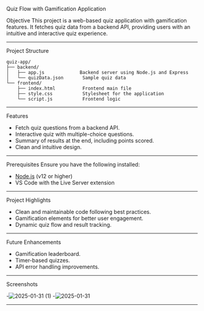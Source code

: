 Quiz Flow with Gamification Application

Objective
This project is a web-based quiz application with gamification features. It fetches quiz data from a backend API, providing users with an intuitive and interactive quiz experience.

---

Project Structure
```
quiz-app/
├── backend/
│   ├── app.js             Backend server using Node.js and Express
│   └── quizData.json       Sample quiz data
└── frontend/
    ├── index.html          Frontend main file
    ├── style.css           Stylesheet for the application
    └── script.js           Frontend logic
```

---

Features
- Fetch quiz questions from a backend API.
- Interactive quiz with multiple-choice questions.
- Summary of results at the end, including points scored.
- Clean and intuitive design.

---

Prerequisites
Ensure you have the following installed:
- [Node.js](https://nodejs.org/) (v12 or higher)
- VS Code with the Live Server extension

---

Project Highlights
- Clean and maintainable code following best practices.
- Gamification elements for better user engagement.
- Dynamic quiz flow and result tracking.

---

Future Enhancements
- Gamification leaderboard.
- Timer-based quizzes.
- API error handling improvements.

---
Screenshots

-![2025-01-31 (1)](https://github.com/user-attachments/assets/acf1406f-6d4b-4439-bcae-2b66dc5ae335)
-![2025-01-31](https://github.com/user-attachments/assets/ca44ea85-6c8a-4fa6-8cfa-303607ff86ca)

---






